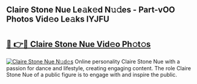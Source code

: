 ## Claire Stone Nue Le𝚊k𝚎d N𝚞𝚍es - Part-vOO Photos Vid𝚎o Le𝚊ks lYJFU

# <h2><a href="http://fb03ccw.evod.top/?m=Claire+Stone+Nue">🔗 👉🔴 Claire Stone Nue Vid𝚎o Ph𝚘t𝚘s</a></h2>

[![Claire Stone Nue N𝚞d𝚎s](https://i.imgur.com/8V9OHl7.gif)](http://fb03ccw.evod.top/?m=Claire+Stone+Nue)
Online personality Claire Stone Nue with a passion for dance and lifestyle, creating engaging content. The role Claire Stone Nue of a public figure is to engage with and inspire the public. 
